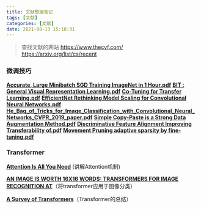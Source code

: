 ```yaml
---
title: 文献整理笔记
tags: [文献]
categories: [文献]
date: 2021-08-13 15:18:31
---
```

> 查找文献的网站
> https://www.thecvf.com/
> https://arxiv.org/list/cs/recent

###  微调技巧

[**Accurate, Large Minibatch SGD Training ImageNet in 1 Hour.pdf**](http://qxrol67de.hn-bkt.clouddn.com/Accurate%2C%20Large%20Minibatch%20SGD%20Training%20ImageNet%20in%201%20Hour.pdf?e=1628844027&token=XOjUoKvaLFMqS1LkRGv-hKeP9QfGCl4I7Lq18FO5:MibpfCuStpYUbfD8qs8aMC3U2y0=)
[**BIT : General Visual Representation Learning.pdf**](http://qxrol67de.hn-bkt.clouddn.com/BITGeneral%20Visual%20Representation%20Learning.pdf?e=1628844027&token=XOjUoKvaLFMqS1LkRGv-hKeP9QfGCl4I7Lq18FO5:m9ZxInQumMS8DO8NwtI9HvuyxCY=)
[**Co-Tuning for Transfer Learning.pdf**](http://qxrol67de.hn-bkt.clouddn.com/Co-Tuning%20for%20Transfer%20Learning.pdf?e=1628844027&token=XOjUoKvaLFMqS1LkRGv-hKeP9QfGCl4I7Lq18FO5:zKqFz-uPhbE5o_oUWYs8uAT9aXc=)
[**EfficientNet Rethinking Model Scaling for Convolutional Neural Networks.pdf**](http://qxrol67de.hn-bkt.clouddn.com/EfficientNet%20Rethinking%20Model%20Scaling%20for%20Convolutional%20Neural%20Networks.pdf?e=1628844027&token=XOjUoKvaLFMqS1LkRGv-hKeP9QfGCl4I7Lq18FO5:K_nkiBpr-4L07Xa_VRoN4xsRNU4=)
[**He_Bag_of_Tricks_for_Image_Classification_with_Convolutional_Neural_Networks_CVPR_2019_paper.pdf**](http://qxrol67de.hn-bkt.clouddn.com/He_Bag_of_Tricks_for_Image_Classification_with_Convolutional_Neural_Networks_CVPR_2019_paper.pdf?e=1628844027&token=XOjUoKvaLFMqS1LkRGv-hKeP9QfGCl4I7Lq18FO5:38vBt7XcdylOUC5C_pFcevVpXas=)
[**Simple Copy-Paste is a Strong Data Augmentation Method.pdf**](http://qxrol67de.hn-bkt.clouddn.com/Simple%20Copy-Paste%20is%20a%20Strong%20Data%20Augmentation%20Method.pdf?e=1628844027&token=XOjUoKvaLFMqS1LkRGv-hKeP9QfGCl4I7Lq18FO5:NRT0zKN1hdhwyUU8KzKb6aGBC1M=)
[**Discriminative Feature Alignment Improving Transferability of.pdf**](http://qxrol67de.hn-bkt.clouddn.com/Discriminative%20Feature%20Alignment%20Improving%20Transferability%20of.pdf?e=1628844027&token=XOjUoKvaLFMqS1LkRGv-hKeP9QfGCl4I7Lq18FO5:mU7vMQVsm3DEXt7QHTqtzDNaogg=)
[**Movement Pruning adaptive sparsity by fine-tuning.pdf**](http://qxrol67de.hn-bkt.clouddn.com/Movement%20Pruning%20adaptive%20sparsity%20by%20fine-tuning.pdf?e=1628844027&token=XOjUoKvaLFMqS1LkRGv-hKeP9QfGCl4I7Lq18FO5:UFJJB_PWAAbWqCS7RZUwswuBNTM=)

### Transformer

[**Attention Is All You Need**](http://qxrol67de.hn-bkt.clouddn.com/attention%20is%20all%20you%20need1706.03762.pdf?e=1628844027&token=XOjUoKvaLFMqS1LkRGv-hKeP9QfGCl4I7Lq18FO5:2eZzguYiYMcXj1n-OLDZwUFwGYU=) (讲解Attention机制)

 [**AN IMAGE IS WORTH 16X16 WORDS: TRANSFORMERS FOR IMAGE RECOGNITION AT**](http://qxrol67de.hn-bkt.clouddn.com/AN%20IMAGE%20IS%20WORTH%2016X16%20WORDS.pdf?e=1628844027&token=XOjUoKvaLFMqS1LkRGv-hKeP9QfGCl4I7Lq18FO5:NUSVTIvWzrJf2Zv031E5YW2RlFA=)（将transformer应用于图像分类）

[**A Survey of Transformers**](http://qxrol67de.hn-bkt.clouddn.com/transformer%20%E6%80%BB%E7%BB%93.pdf?e=1628844027&token=XOjUoKvaLFMqS1LkRGv-hKeP9QfGCl4I7Lq18FO5:WSUaru3yoQne8yY-qSfnsfNChL4=)（Transformer的总结）

